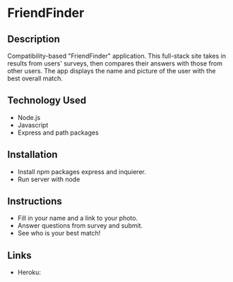# FriendFinder

## Description
Compatibility-based "FriendFinder" application. This full-stack site takes in results from  users' surveys, then compares their answers with those from other users. The app displays the name and picture of the user with the best overall match.
## Technology Used
* Node.js
* Javascript
* Express and path packages
## Installation
* Install npm packages express and inquierer.
* Run server with node 
## Instructions
* Fill in your name and a link to your photo.
* Answer questions from survey and submit.
* See who is your best match!

## Links
* Heroku: 




